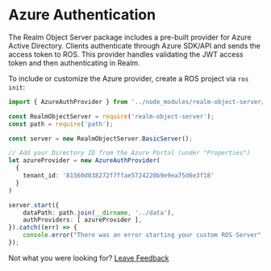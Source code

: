 # Azure Authentication

The Realm Object Server package includes a pre-built provider for Azure Active Directory. Clients authenticate through Azure SDK/API and sends the access token to ROS. This provider handles validating the JWT access token and then authenticating in Realm.

To include or customize the Azure provider, create a ROS project via `ros init`:

```typescript
import { AzureAuthProvider } from '../node_modules/realm-object-server/dist/auth/azure/AzureAuthProvider'

const RealmObjectServer = require('realm-object-server');
const path = require('path');

const server = new RealmObjectServer.BasicServer();

// Add your Directory ID from the Azure Portal (under "Properties")
let azureProvider = new AzureAuthProvider(
  {
    tenant_id: '81560d038272f7ffae5724220b9e9ea75d6e3f18'
  }
)

server.start({
    dataPath: path.join(__dirname, '../data'),
    authProviders: [ azureProvider ],
}).catch((err) => {
    console.error("There was an error starting your custom ROS Server", err);
});
```





Not what you were looking for? [Leave Feedback](https://www.getfeedback.com/r/uO1Zl0vE)

